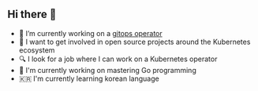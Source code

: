 ## Hi there 👋


- 🔭 I’m currently working on a [gitops operator](https://github.com/syngit-org/syngit)
- 🚀 I want to get involved in open source projects around the Kubernetes ecosystem
- 🔍 I look for a job where I can work on a Kubernetes operator
- 🌱 I'm currently working on mastering Go programming
- 🇰🇷 I'm currently learning korean language
